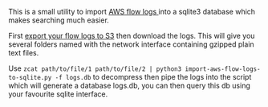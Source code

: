 This is a small utility to import [AWS flow logs ](https://docs.aws.amazon.com/AmazonVPC/latest/UserGuide/flow-logs.html#flow-log-records) 
into a sqlite3 database which makes searching much easier.

First [export your flow logs to S3](https://docs.aws.amazon.com/AmazonCloudWatch/latest/logs/S3Export.html) 
then download the logs. This will give you several folders named with the network interface containing gzipped 
plain text files.

Use `zcat path/to/file/1 path/to/file/2 | python3 import-aws-flow-logs-to-sqlite.py -f logs.db` to decompress then 
pipe the logs into the script which will generate a database logs.db, you can then query this db using 
your favourite sqlite interface.
